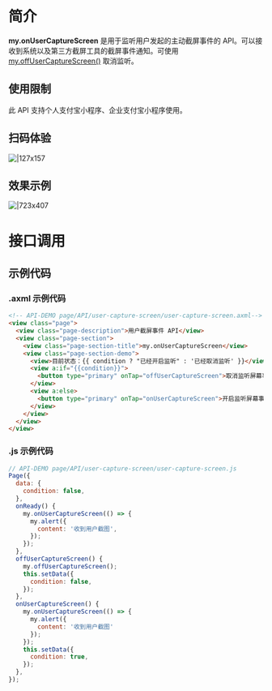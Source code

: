 # 简介

**my.onUserCaptureScreen** 是用于监听用户发起的主动截屏事件的 API。可以接收到系统以及第三方截屏工具的截屏事件通知。可使用 [my.offUserCaptureScreen()](https://opendocs.alipay.com/mini/api/umdxbg) 取消监听。

## 使用限制

此 API 支持个人支付宝小程序、企业支付宝小程序使用。

## 扫码体验

![|127x157](https://gw.alipayobjects.com/zos/skylark-tools/public/files/a3ab9d583f22223740b8907d9e2d06b1.jpeg#align=left&display=inline&height=157&margin=%5Bobject%20Object%5D&originHeight=157&originWidth=127&status=done&style=stroke&width=127)

## 效果示例

![|723x407](https://gw.alipayobjects.com/zos/skylark-tools/public/files/251ee50771d061c43bfc5d0eef79995c.png#align=left&display=inline&height=420&margin=%5Bobject%20Object%5D&originHeight=720&originWidth=1280&status=done&style=stroke&width=746)

# 接口调用

## 示例代码

### .axml 示例代码
```html
<!-- API-DEMO page/API/user-capture-screen/user-capture-screen.axml-->
<view class="page">
  <view class="page-description">用户截屏事件 API</view>
  <view class="page-section">
    <view class="page-section-title">my.onUserCaptureScreen</view>
    <view class="page-section-demo">
      <view>目前状态：{{ condition ? "已经开启监听" : '已经取消监听' }}</view>
      <view a:if="{{condition}}">
        <button type="primary" onTap="offUserCaptureScreen">取消监听屏幕事件</button>
      </view>
      <view a:else>
        <button type="primary" onTap="onUserCaptureScreen">开启监听屏幕事件</button>
      </view>
    </view>
  </view>
</view>
```

### .js 示例代码

```javascript
// API-DEMO page/API/user-capture-screen/user-capture-screen.js
Page({
  data: {
    condition: false,
  },
  onReady() {
    my.onUserCaptureScreen(() => {
      my.alert({
        content: '收到用户截图',
      });
    });
  },
  offUserCaptureScreen() {
    my.offUserCaptureScreen();
    this.setData({
      condition: false,
    });
  },
  onUserCaptureScreen() {
    my.onUserCaptureScreen(() => {
      my.alert({
        content: '收到用户截图'
      });
    });
    this.setData({
      condition: true,
    });
  },
});
```
